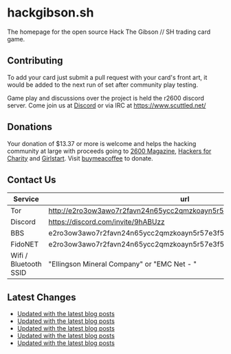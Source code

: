 # hackgibson.sh
The homepage for the open source Hack The Gibson // SH trading card game.


## Contributing

To add your card just submit a pull request with your card's front art, it would be added to the next run of set after community play testing.

Game play and discussions over the project is held the r2600 discord server. Come join us at [Discord](https://discord.com/invite/9hABUzz) or via IRC at https://www.scuttled.net/


## Donations

Your donation of $13.37 or more is welcome and helps the hacking community at large with proceeds going to [2600 Magazine](https://2600.com/), [Hackers for Charity](https://hackersforcharity.org) and [Girlstart](https://girlstart.org).  Visit [buymeacoffee](https://www.buymeacoffee.com/hackgibson.sh) to donate.


## Contact Us

Service | url
-|-
Tor | http://e2ro3ow3awo7r2favn24n65ycc2qmzkoayn5r57e3f56nvjwdcgg32ad.onion
Discord | https://discord.com/invite/9hABUzz
BBS | e2ro3ow3awo7r2favn24n65ycc2qmzkoayn5r57e3f56nvjwdcgg32ad.onion:23
FidoNET | e2ro3ow3awo7r2favn24n65ycc2qmzkoayn5r57e3f56nvjwdcgg32ad.onion:24554
Wifi / Bluetooth SSID | "Ellingson Mineral Company" or "EMC Net - <fidonet address>"

## Latest Changes
<!-- BLOG-POST-LIST:START -->
- [Updated with the latest blog posts](https://github.com/DFW2600/hackgibson.sh/commit/d319ab70f53a6f4256e1a8f82653876dbf68a2df)
- [Updated with the latest blog posts](https://github.com/DFW2600/hackgibson.sh/commit/f0499ac6817b8f4cefb4433eba5e390347491ea4)
- [Updated with the latest blog posts](https://github.com/DFW2600/hackgibson.sh/commit/9149dc41639735f4c4188a54808f8d0d3bbbfdc8)
- [Updated with the latest blog posts](https://github.com/DFW2600/hackgibson.sh/commit/413c3d27bf2362c37690299131c236ba5cb6e675)
- [Updated with the latest blog posts](https://github.com/DFW2600/hackgibson.sh/commit/f187def88e75d51ef9092cad5c9fece1d76a977f)
<!-- BLOG-POST-LIST:END -->
